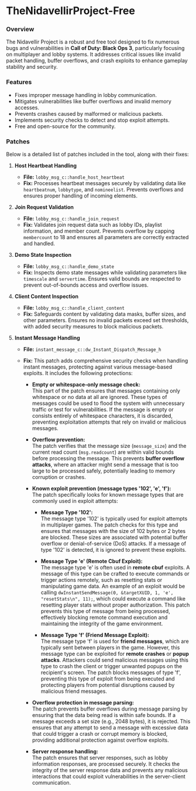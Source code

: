 # TheNidavellirProject-Free  

### Overview  
The Nidavellir Project is a robust and free tool designed to fix numerous bugs and vulnerabilities in **Call of Duty: Black Ops 3**, particularly focusing on multiplayer and lobby systems. It addresses critical issues like invalid packet handling, buffer overflows, and crash exploits to enhance gameplay stability and security.  

### Features  
- Fixes improper message handling in lobby communication.  
- Mitigates vulnerabilities like buffer overflows and invalid memory accesses.  
- Prevents crashes caused by malformed or malicious packets.  
- Implements security checks to detect and stop exploit attempts.  
- Free and open-source for the community.  

### Patches  
Below is a detailed list of patches included in the tool, along with their fixes:  

1. **Host Heartbeat Handling**  
   - **File:** `lobby_msg_c::handle_host_heartbeat`  
   - **Fix:** Processes heartbeat messages securely by validating data like `heartbeatnum`, `lobbytype`, and `nomineelist`. Prevents overflows and ensures proper handling of incoming elements.  

2. **Join Request Validation**  
   - **File:** `lobby_msg_c::handle_join_request`  
   - **Fix:** Validates join request data such as lobby IDs, playlist information, and member count. Prevents overflow by capping `membercount` to 18 and ensures all parameters are correctly extracted and handled.  

3. **Demo State Inspection**  
   - **File:** `lobby_msg_c::handle_demo_state`  
   - **Fix:** Inspects demo state messages while validating parameters like `timescale` and `servertime`. Ensures valid bounds are respected to prevent out-of-bounds access and overflow issues.  

4. **Client Content Inspection**  
   - **File:** `lobby_msg_c::handle_client_content`  
   - **Fix:** Safeguards content by validating data masks, buffer sizes, and other parameters. Ensures no invalid packets exceed set thresholds, with added security measures to block malicious packets.  

5. **Instant Message Handling**  
   - **File:** `instant_message_c::dw_Instant_Dispatch_Message_h`  
   - **Fix:** This patch adds comprehensive security checks when handling instant messages, protecting against various message-based exploits. It includes the following protections:

     - **Empty or whitespace-only message check:**  
       This part of the patch ensures that messages containing only whitespace or no data at all are ignored. These types of messages could be used to flood the system with unnecessary traffic or test for vulnerabilities. If the message is empty or consists entirely of whitespace characters, it is discarded, preventing exploitation attempts that rely on invalid or malicious messages.

     - **Overflow prevention:**  
       The patch verifies that the message size (`message_size`) and the current read count (`msg.readcount`) are within valid bounds before processing the message. This prevents **buffer overflow attacks**, where an attacker might send a message that is too large to be processed safely, potentially leading to memory corruption or crashes.

     - **Known exploit prevention (message types '102', 'e', 'f'):**  
       The patch specifically looks for known message types that are commonly used in exploit attempts:

       - **Message Type '102':**  
         The message type '102' is typically used for exploit attempts in multiplayer games. The patch checks for this type and ensures that messages with the size of 102 bytes or 2 bytes are blocked. These sizes are associated with potential buffer overflow or denial-of-service (DoS) attacks. If a message of type '102' is detected, it is ignored to prevent these exploits.

       - **Message Type 'e' (Remote Cbuf Exploit):**  
         The message type 'e' is often used in **remote cbuf** exploits. A message of this type can be crafted to execute commands or trigger actions remotely, such as resetting stats or manipulating game data. An example of an exploit would be calling `dwInstantSendMessage(0, &targetXUID, 1, 'e', "resetStats\n", 11);`, which could execute a command like resetting player stats without proper authorization. This patch prevents this type of message from being processed, effectively blocking remote command execution and maintaining the integrity of the game environment.

       - **Message Type 'f' (Friend Message Exploit):**  
         The message type 'f' is used for **friend messages**, which are typically sent between players in the game. However, this message type can be exploited for **remote crashes** or **popup attacks**. Attackers could send malicious messages using this type to crash the client or trigger unwanted popups on the recipient's screen. The patch blocks messages of type 'f', preventing this type of exploit from being executed and protecting players from potential disruptions caused by malicious friend messages.

     - **Overflow protection in message parsing:**  
       The patch prevents buffer overflows during message parsing by ensuring that the data being read is within safe bounds. If a message exceeds a set size (e.g., 2048 bytes), it is rejected. This ensures that any attempt to send a message with excessive data that could trigger a crash or corrupt memory is blocked, providing additional protection against overflow exploits.

     - **Server response handling:**  
       The patch ensures that server responses, such as lobby information responses, are processed securely. It checks the integrity of the server response data and prevents any malicious interactions that could exploit vulnerabilities in the server-client communication.

